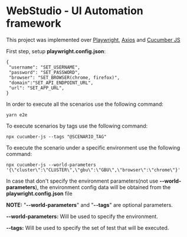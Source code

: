 # WebStudio - UI Automation framework

This project was implemented over [Playwright](https://playwright.dev/), [Axios](https://axios-http.com/) and [Cucumber JS](https://cucumber.io/)

First step, setup **playwright.config.json**:

```
{
 "username": "SET_USERNAME",
 "password": "SET_PASSWORD",
 "browser": "SET_BROWSER(chrome, firefox)",
 "domain":"SET_API_ENDPOINT_URL",
 "url": "SET_APP_URL",
}
```

In order to execute all the scenarios use the following command:

```
yarn e2e
```

To execute scenarios by tags use the following command:

```
npx cucumber-js --tags "@SCENARIO_TAG"
```

To execute the scenario under a specific environment use the following command:

```
npx cucumber-js --world-parameters '{\"cluster\":\"CLUSTER\",\"gbu\":\"GBU\",\"browser\":\"chrome\"}'
```

In case that don't specify the environment parameters(not use **--world-parameters**), the environment config data will be obtained from the **playwright.config.json** file

**NOTE:** "**--world-parameters**" and "**--tags**" are optional parameters.

**--world-parameters:** Will be used to specify the environment.

**--tags:** Will be used to specify the set of test that will be executed.
